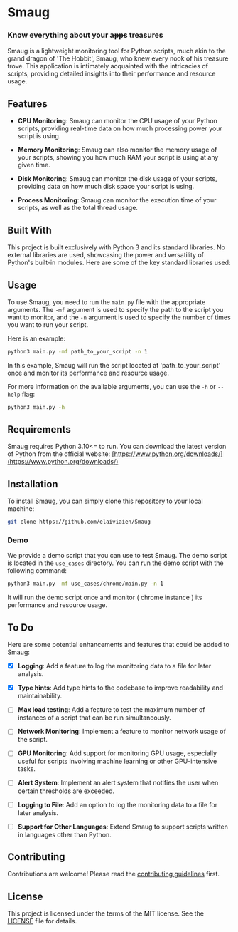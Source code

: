 # Smaug
### Know everything about your a̶p̶p̶s treasures 

Smaug is a lightweight monitoring tool for Python scripts, much akin to the grand dragon of 'The Hobbit', Smaug, who knew every nook of his treasure trove. This application is intimately acquainted with the intricacies of scripts, providing detailed insights into their performance and resource usage.

## Features

- **CPU Monitoring**: Smaug can monitor the CPU usage of your Python scripts, providing real-time data on how much processing power your script is using.

- **Memory Monitoring**: Smaug can also monitor the memory usage of your scripts, showing you how much RAM your script is using at any given time.

- **Disk Monitoring**: Smaug can monitor the disk usage of your scripts, providing data on how much disk space your script is using.

- **Process Monitoring**: Smaug can monitor the execution time of your scripts, as well as the total thread usage.

## Built With

This project is built exclusively with Python 3 and its standard libraries. No external libraries are used, showcasing the power and versatility of Python's built-in modules. Here are some of the key standard libraries used:
## Usage

To use Smaug, you need to run the `main.py` file with the appropriate arguments. The `-mf` argument is used to specify the path to the script you want to monitor, and the `-n` argument is used to specify the number of times you want to run your script.

Here is an example:

```bash
python3 main.py -mf path_to_your_script -n 1
```

In this example, Smaug will run the script located at 'path_to_your_script' once and monitor its performance and resource usage.

For more information on the available arguments, you can use the `-h` or `--help` flag:

```bash
python3 main.py -h
```

## Requirements

Smaug requires Python 3.10<= to run. You can download the latest version of Python from the official website: [https://www.python.org/downloads/](https://www.python.org/downloads/)

## Installation

To install Smaug, you can simply clone this repository to your local machine:

```bash
git clone https://github.com/elaiviaien/Smaug
```
### Demo
We provide a demo script that you can use to test Smaug. The demo script is located in the `use_cases` directory. You can run the demo script with the following command:
```bash
python3 main.py -mf use_cases/chrome/main.py -n 1
```
It will run the demo script once and monitor ( chrome instance ) its performance and resource usage.
## To Do

Here are some potential enhancements and features that could be added to Smaug:

- [x] **Logging**: Add a feature to log the monitoring data to a file for later analysis.

- [x] **Type hints**: Add type hints to the codebase to improve readability and maintainability.

- [ ] **Max load testing**: Add a feature to test the maximum number of instances of a script that can be run simultaneously.

- [ ] **Network Monitoring**: Implement a feature to monitor network usage of the script.

- [ ] **GPU Monitoring**: Add support for monitoring GPU usage, especially useful for scripts involving machine learning or other GPU-intensive tasks.

- [ ] **Alert System**: Implement an alert system that notifies the user when certain thresholds are exceeded.

- [ ] **Logging to File**: Add an option to log the monitoring data to a file for later analysis.

- [ ] **Support for Other Languages**: Extend Smaug to support scripts written in languages other than Python.


## Contributing

Contributions are welcome! Please read the [contributing guidelines](CONTRIBUTING.md) first.

## License

This project is licensed under the terms of the MIT license. See the [LICENSE](LICENSE) file for details.

